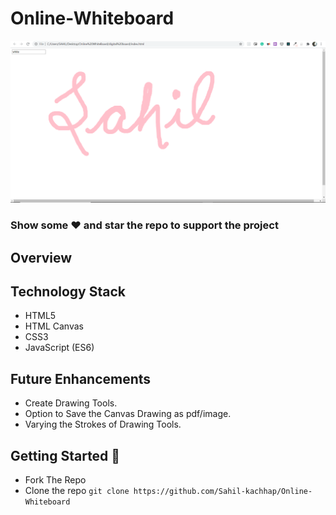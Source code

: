 # Online-Whiteboard

<p align="center">
<img width="800px"  src="Screenshot_whiteboard.png">
</p> 

### Show some :heart: and star the repo to support the project

## Overview


## Technology Stack
- HTML5 
- HTML Canvas
- CSS3
- JavaScript (ES6)


## Future Enhancements
- Create Drawing Tools.
- Option to Save the Canvas Drawing as pdf/image.
- Varying the Strokes of Drawing Tools.


## Getting Started 🚀
- Fork The Repo
- Clone the repo `git clone https://github.com/Sahil-kachhap/Online-Whiteboard`
